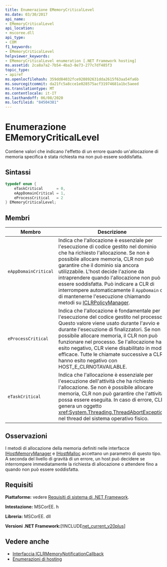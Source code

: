 ```yaml
---
title: Enumerazione EMemoryCriticalLevel
ms.date: 03/30/2017
api_name:
- EMemoryCriticalLevel
api_location:
- mscoree.dll
api_type:
- COM
f1_keywords:
- EMemoryCriticalLevel
helpviewer_keywords:
- EMemoryCriticalLevel enumeration [.NET Framework hosting]
ms.assetid: 2ca8a7a2-7b54-4ba3-8e73-277c7df485f3
topic_type:
- apiref
ms.openlocfilehash: 359dd84032fce920892631dda2615f63aa54fa6b
ms.sourcegitcommit: da21fc5a8cce1e028575acf31974681a1bc5aeed
ms.translationtype: MT
ms.contentlocale: it-IT
ms.lasthandoff: 06/08/2020
ms.locfileid: "84504381"
---
```

# <a name="ememorycriticallevel-enumeration"></a>Enumerazione EMemoryCriticalLevel
Contiene valori che indicano l'effetto di un errore quando un'allocazione di memoria specifica è stata richiesta ma non può essere soddisfatta.  
  
## <a name="syntax"></a>Sintassi  
  
```cpp  
typedef enum {  
    eTaskCritical      = 0,  
    eAppDomainCritical = 1,  
    eProcessCritical   = 2  
} EMemoryCriticalLevel;  
```  
  
## <a name="members"></a>Membri  
  
|Membro|Descrizione|  
|------------|-----------------|  
|`eAppDomainCritical`|Indica che l'allocazione è essenziale per l'esecuzione di codice gestito nel dominio che ha richiesto l'allocazione. Se non è possibile allocare memoria, CLR non può garantire che il dominio sia ancora utilizzabile. L'host decide l'azione da intraprendere quando l'allocazione non può essere soddisfatta. Può indicare a CLR di interrompere automaticamente il `AppDomain` o di mantenerne l'esecuzione chiamando metodi su [ICLRPolicyManager](iclrpolicymanager-interface.md).|  
|`eProcessCritical`|Indica che l'allocazione è fondamentale per l'esecuzione del codice gestito nel processo. Questo valore viene usato durante l'avvio e durante l'esecuzione di finalizzatori. Se non è possibile allocare memoria, il CLR non può funzionare nel processo. Se l'allocazione ha esito negativo, CLR viene disabilitato in modo efficace. Tutte le chiamate successive a CLR hanno esito negativo con HOST_E_CLRNOTAVAILABLE.|  
|`eTaskCritical`|Indica che l'allocazione è essenziale per l'esecuzione dell'attività che ha richiesto l'allocazione. Se non è possibile allocare memoria, CLR non può garantire che l'attività possa essere eseguita. In caso di errore, CLR genera un oggetto <xref:System.Threading.ThreadAbortException> nel thread del sistema operativo fisico.|  
  
## <a name="remarks"></a>Osservazioni  
 I metodi di allocazione della memoria definiti nelle interfacce [IHostMemoryManager](ihostmemorymanager-interface.md) e [IHostMalloc](ihostmalloc-interface.md) accettano un parametro di questo tipo. A seconda del livello di gravità di un errore, un host può decidere se interrompere immediatamente la richiesta di allocazione o attendere fino a quando non può essere soddisfatta.  
  
## <a name="requirements"></a>Requisiti  
 **Piattaforme:** vedere [Requisiti di sistema di .NET Framework](../../get-started/system-requirements.md).  
  
 **Intestazione:** MSCorEE. h  
  
 **Libreria:** MSCorEE. dll  
  
 **Versioni .NET Framework:**[!INCLUDE[net_current_v20plus](../../../../includes/net-current-v20plus-md.md)]  
  
## <a name="see-also"></a>Vedere anche

- [Interfaccia ICLRMemoryNotificationCallback](iclrmemorynotificationcallback-interface.md)
- [Enumerazioni di hosting](hosting-enumerations.md)
